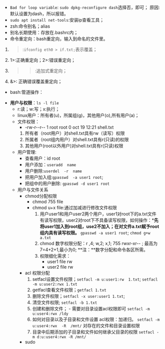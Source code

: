 - `Bad for loop variable`: `sudo dpkg-reconfigure dash`选择否，即可；
原因:默认设置为dash，所以报错。
- `sudo apt install net-tools`:安装ip查看工具；
- zsh:命令别名；alias
- 别名长期使用：存放在.bashrc内；
- 命令重定向：bash重定向，输入到命名的文件里。
 1. >:`ifconfig eth0 > if.txt;`表示覆盖；
 2. 1>:正确重定向；2>:错误重定向；
 3. >>:追加式重定向；
 4. &>: 正确错误覆盖重定向；
- bash:管道操作：
+ **用户与权限**：`ls -l file`
  - r:读；w:写；x:执行；
  - linux用户：所有者(u)，所属组(g)，其他用户(o),所有用户(a)；
  -  文件权限：
      -  -rw-r--r-- 1 root root  0 oct 19 12:21 shell.txt
        1. 所有者（root用户）对shell.txt具有rw（读写）权限
        2.  所属者（root组内用户）对shell.txt具有r(只读)的权限
        3. 其他用户(root以外用户)对shell.txt具有r(只读)权限
  - 用户管理:
    - 查看用户：id root
    - 用户添加：`useradd  name`
    - 用户删除:`userdel  -r  name`
    - 把用户加入组:`gpasswd  -a user1 root`;
    - 把组中的用户删除: `gpasswd -d user1 root`
  - 用户与文件关系
    - chmod分配权限
      - chmod 755 file
      - chmod u+x file:通过加减进行修改文件权限
        1. 用户user1和用户user2两个用户，user1对root下的a.txt文件有读写权限，user2对root下不具备读写权限，如何操作：***先将user1加入到root组，use2不加入；在对文件a.txt赋予root组内具有读写权限。**
        `gpasswd -a user1 root`; `chmod g+w a.txt`
        2. chmod 数字权限分配：r ,4; w,2; x,1;  755 rwxr-xr-- ; 最高为7=4+2+1,最小为0;
        **注：**数字分配和命令各区所需。
        3. 权限细化需求：
              -  user1 file rw
              - user2 file rw
    - acl 权限分配
       1. setfacl设置文件权限；`setfacl -m u:user1:rw  1.txt`; `setfacl -m u:user2:rwx 1.txt`
       2. getfacl查看文件权限；`getfacl 1.txt`
       3. 删除文件权限；`setfacl -x user:user1 1.txt`;
       4. 清空文件权限; `setfacl -b 1.txt`
       5.  创建和删除文件；
          -   需要对目录设置acl权限即可
          `setfacl -m u:user4:rwx /ldy`
        6. 如何对目录以及子目录和文件设置 acl权限：加递归。
             `setfacl -m u:user4:rwx  -R  /mnt/` 对存在的文件和目录设置权限
        7. 目录中后期添加的子目录和文件如何继承父目录的权限
              `setfacl -m d:u:user4:rwx -R /mnt/`
    - sudo